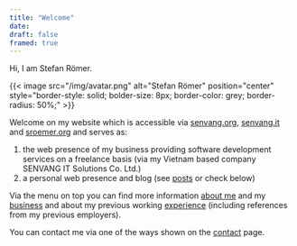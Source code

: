 ```yaml
---
title: "Welcome"
date:
draft: false
framed: true
---
```


Hi, I am Stefan Römer.

{{< image src="/img/avatar.png" alt="Stefan Römer" position="center" style="border-style: solid; bolder-size: 8px; border-color: grey; border-radius: 50%;" >}}

Welcome on my website which is accessible via [senvang.org](https://senvang.org),
[senvang.it](https://senvang.it) and [sroemer.org](https://sroemer.org) and serves as:

1. the web presence of my business providing software development services on a
   freelance basis (via my Vietnam based company SENVANG IT Solutions Co. Ltd.)
2. a personal web presence and blog (see [posts](/posts) or check below)

Via the menu on top you can find more information [about me](/about) and my
[business](/business) and about my previous working [experience](/experience)
(including references from my previous employers).

You can contact me via one of the ways shown on the [contact](/contact) page.
